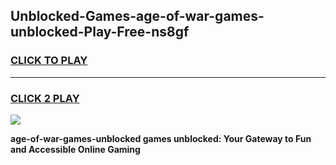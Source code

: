 
## Unblocked-Games-age-of-war-games-unblocked-Play-Free-ns8gf
<h3>
<a href="https://premium76.site?title=age-of-war-games-unblocked&ref=19M">CLICK TO PLAY</a></h3>
<hr>

<h3>
<a href="https://premium76.site?title=age-of-war-games-unblocked&ref=19M">CLICK 2 PLAY</a>
  
</h3>

<a href="https://premium76.site?title=age-of-war-games-unblocked&ref=19M"><img src="https://clearcache.store/games.png"></a>


**age-of-war-games-unblocked games unblocked: Your Gateway to Fun and Accessible Online Gaming**
